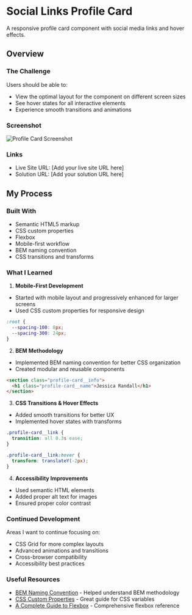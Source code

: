 # Social Links Profile Card

A responsive profile card component with social media links and hover effects.

## Overview

### The Challenge

Users should be able to:
- View the optimal layout for the component on different screen sizes
- See hover states for all interactive elements
- Experience smooth transitions and animations

### Screenshot

![Profile Card Screenshot](./screenshot.jpg)

### Links

- Live Site URL: [Add your live site URL here]
- Solution URL: [Add your solution URL here]

## My Process

### Built With

- Semantic HTML5 markup
- CSS custom properties
- Flexbox
- Mobile-first workflow
- BEM naming convention
- CSS transitions and transforms

### What I Learned

1. **Mobile-First Development**
- Started with mobile layout and progressively enhanced for larger screens
- Used CSS custom properties for responsive design
```css
:root {
  --spacing-100: 8px;
  --spacing-300: 24px;
}
```

2. **BEM Methodology**
- Implemented BEM naming convention for better CSS organization
- Created modular and reusable components
```html
<section class="profile-card__info">
  <h1 class="profile-card__name">Jessica Randall</h1>
</section>
```

3. **CSS Transitions & Hover Effects**
- Added smooth transitions for better UX
- Implemented hover states with transforms
```css
.profile-card__link {
  transition: all 0.3s ease;
}

.profile-card__link:hover {
  transform: translateY(-2px);
}
```

4. **Accessibility Improvements**
- Used semantic HTML elements
- Added proper alt text for images
- Ensured proper color contrast

### Continued Development

Areas I want to continue focusing on:
- CSS Grid for more complex layouts
- Advanced animations and transitions
- Cross-browser compatibility
- Accessibility best practices

### Useful Resources

- [BEM Naming Convention](https://getbem.com/) - Helped understand BEM methodology
- [CSS Custom Properties](https://developer.mozilla.org/en-US/docs/Web/CSS/Using_CSS_custom_properties) - Great guide for CSS variables
- [A Complete Guide to Flexbox](https://css-tricks.com/snippets/css/a-guide-to-flexbox/) - Comprehensive flexbox reference